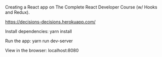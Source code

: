 Creating a React app on The Complete React Developer Course (w/ Hooks and Redux).

https://decisions-decisions.herokuapp.com/

Install dependencies: 
yarn install

Run the app:
yarn run dev-server

View in the browser:
localhost:8080  
